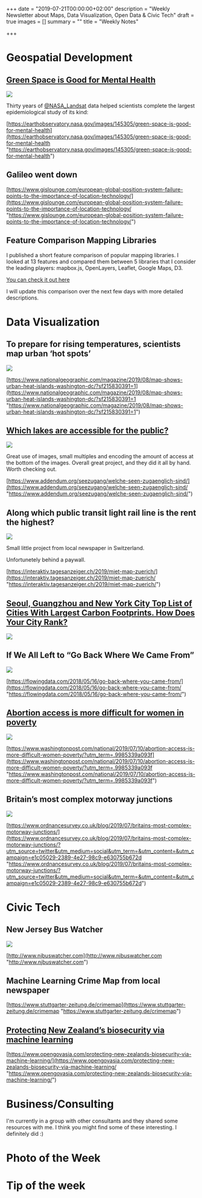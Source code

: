 +++
date = "2019-07-21T00:00:00+02:00"
description = "Weekly Newsletter about Maps, Data Visualization, Open Data & Civic Tech"
draft = true
images = []
summary = ""
title = "Weekly Notes"

+++

# Geospatial Development

## [Green Space is Good for Mental Health]()

![](https://res.cloudinary.com/civicvision/image/upload/f_auto,q_auto,w_auto,dpr_auto,c_limit/milafrerichs.com/newsletter/data-viz/green-space-denmark.png)

Thirty years of [@NASA_Landsat](https://twitter.com/NASA_Landsat) data helped scientists complete the largest epidemiological study of its kind:

[https://earthobservatory.nasa.gov/images/145305/green-space-is-good-for-mental-health](https://earthobservatory.nasa.gov/images/145305/green-space-is-good-for-mental-health "https://earthobservatory.nasa.gov/images/145305/green-space-is-good-for-mental-health")

## Galileo went down

[https://www.gislounge.com/european-global-position-system-failure-points-to-the-importance-of-location-technology/](https://www.gislounge.com/european-global-position-system-failure-points-to-the-importance-of-location-technology/ "https://www.gislounge.com/european-global-position-system-failure-points-to-the-importance-of-location-technology/")

## Feature Comparison Mapping Libraries

I published a short feature comparison of popular mapping libraries. I looked at 13 features and compared them between 5 libraries that I consider the leading players: mapbox.js, OpenLayers, Leaflet, Google Maps, D3.

[You can check it out here](http://mappingwithd3.com/feature-comparison/?lsc=mf)

I will update this comparison over the next few days with more detailed descriptions.

# Data Visualization

## To prepare for rising temperatures, scientists map urban ‘hot spots’

![](https://res.cloudinary.com/civicvision/image/upload/f_auto,q_auto,w_auto,dpr_auto,c_limit/milafrerichs.com/newsletter/data-viz/heat-island.jpg)

[https://www.nationalgeographic.com/magazine/2019/08/map-shows-urban-heat-islands-washington-dc/?sf215830391=1](https://www.nationalgeographic.com/magazine/2019/08/map-shows-urban-heat-islands-washington-dc/?sf215830391=1 "https://www.nationalgeographic.com/magazine/2019/08/map-shows-urban-heat-islands-washington-dc/?sf215830391=1")

## [Which lakes are accessible for the public?]()

![](https://res.cloudinary.com/civicvision/image/upload/f_auto,q_auto,w_auto,dpr_auto,c_limit/milafrerichs.com/newsletter/data-viz/lake-access-swiss.png)

Great use of images, small multiples and encoding the amount of access at the bottom of the images. Overall great project, and they did it all by hand. Worth checking out. 

[https://www.addendum.org/seezugang/welche-seen-zugaenglich-sind/](https://www.addendum.org/seezugang/welche-seen-zugaenglich-sind/ "https://www.addendum.org/seezugang/welche-seen-zugaenglich-sind/")

## Along which public transit light rail line is the rent the highest?

![](https://res.cloudinary.com/civicvision/image/upload/f_auto,q_auto,w_auto,dpr_auto,c_limit/milafrerichs.com/newsletter/data-viz/rent-prices-switherland-transit.png)

Small little project from local newspaper in Switzerland.

Unfortunetely behind a paywall. 

[https://interaktiv.tagesanzeiger.ch/2019/miet-map-zuerich/](https://interaktiv.tagesanzeiger.ch/2019/miet-map-zuerich/ "https://interaktiv.tagesanzeiger.ch/2019/miet-map-zuerich/")

## [**Seoul, Guangzhou and New York City Top List of Cities With Largest Carbon Footprints. How Does Your City Rank?**](https://thecityfix.com/blog/seoul-guangzhou-new-york-city-top-list-cities-largest-carbon-footprints-city-rank-emily-cassidy-daniel-moran/)

![](https://res.cloudinary.com/civicvision/image/upload/f_auto,q_auto,w_auto,dpr_auto,c_limit/milafrerichs.com/newsletter/data-viz/carbon-footprint-world.png)

## If We All Left to “Go Back Where We Came From”

![](https://res.cloudinary.com/civicvision/image/upload/f_auto,q_auto,w_auto,dpr_auto,c_limit/milafrerichs.com/newsletter/data-viz/leave-us.png)

[https://flowingdata.com/2018/05/16/go-back-where-you-came-from/](https://flowingdata.com/2018/05/16/go-back-where-you-came-from/ "https://flowingdata.com/2018/05/16/go-back-where-you-came-from/")

## [Abortion access is more difficult for women in poverty]()

![](https://res.cloudinary.com/civicvision/image/upload/f_auto,q_auto,w_auto,dpr_auto,c_limit/milafrerichs.com/newsletter/data-viz/abortion-usa.jpg)

[https://www.washingtonpost.com/national/2019/07/10/abortion-access-is-more-difficult-women-poverty/?utm_term=.9985339a093f](https://www.washingtonpost.com/national/2019/07/10/abortion-access-is-more-difficult-women-poverty/?utm_term=.9985339a093f "https://www.washingtonpost.com/national/2019/07/10/abortion-access-is-more-difficult-women-poverty/?utm_term=.9985339a093f")

## Britain’s most complex motorway junctions 

![](https://res.cloudinary.com/civicvision/image/upload/f_auto,q_auto,w_auto,dpr_auto,c_limit/milafrerichs.com/newsletter/data-viz/highway-junctions-uk.png)

[https://www.ordnancesurvey.co.uk/blog/2019/07/britains-most-complex-motorway-junctions/](https://www.ordnancesurvey.co.uk/blog/2019/07/britains-most-complex-motorway-junctions/?utm_source=twitter&utm_medium=social&utm_term=&utm_content=&utm_campaign=e1c05029-2389-4e27-98c9-e630755b672d "https://www.ordnancesurvey.co.uk/blog/2019/07/britains-most-complex-motorway-junctions/?utm_source=twitter&utm_medium=social&utm_term=&utm_content=&utm_campaign=e1c05029-2389-4e27-98c9-e630755b672d")

# Civic Tech

## New Jersey Bus Watcher

![](https://res.cloudinary.com/civicvision/image/upload/f_auto,q_auto,w_auto,dpr_auto,c_limit/milafrerichs.com/newsletter/data-viz/ny-buswatcher.png)

[http://www.njbuswatcher.com](http://www.njbuswatcher.com "http://www.njbuswatcher.com")

## Machine Learning Crime Map from local newspaper

[https://www.stuttgarter-zeitung.de/crimemap](https://www.stuttgarter-zeitung.de/crimemap "https://www.stuttgarter-zeitung.de/crimemap")

## [Protecting New Zealand’s biosecurity via machine learning]()

[https://www.opengovasia.com/protecting-new-zealands-biosecurity-via-machine-learning/](https://www.opengovasia.com/protecting-new-zealands-biosecurity-via-machine-learning/ "https://www.opengovasia.com/protecting-new-zealands-biosecurity-via-machine-learning/")

# Business/Consulting

I'm currently in a group with other consultants and they shared some resources with me. I think you might find some of these interesting. I definitely did :) 

# Photo of the Week

# Tip of the week

<div class="rm-area-end-of-content"></div>